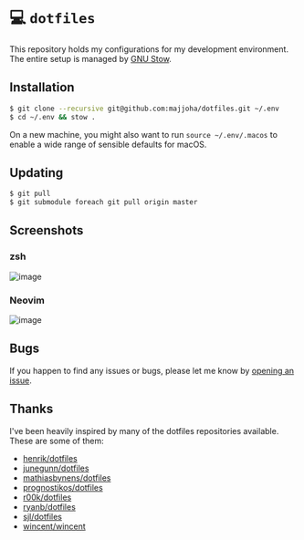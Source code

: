 # 💻 `dotfiles`
This repository holds my configurations for my development environment. The
entire setup is managed by [GNU Stow](https://www.gnu.org/software/stow/).

## Installation
```bash
$ git clone --recursive git@github.com:majjoha/dotfiles.git ~/.env
$ cd ~/.env && stow .
```

On a new machine, you might also want to run `source ~/.env/.macos` to enable a
wide range of sensible defaults for macOS.

## Updating
```bash
$ git pull
$ git submodule foreach git pull origin master
```

## Screenshots
### zsh
![image](https://d26dzxoao6i3hh.cloudfront.net/items/1j463O3q1L113B1J2T2n/Screen%20Shot%202017-03-29%20at%2008.40.48.png?v=cded6fe2)

### Neovim
![image](https://d26dzxoao6i3hh.cloudfront.net/items/0y0V0j0r342O2d0E1N2M/Screen%20Shot%202017-03-29%20at%2008.41.50.png?v=50457136)

## Bugs
If you happen to find any issues or bugs, please let me know by
[opening an issue](https://github.com/majjoha/dotfiles/issues).

## Thanks
I've been heavily inspired by many of the dotfiles repositories available.
These are some of them:

* [henrik/dotfiles](https://github.com/henrik/dotfiles)
* [junegunn/dotfiles](https://github.com/junegunn/dotfiles)
* [mathiasbynens/dotfiles](https://github.com/mathiasbynens/dotfiles)
* [prognostikos/dotfiles](https://github.com/prognostikos/dotfiles)
* [r00k/dotfiles](https://github.com/r00k/dotfiles)
* [ryanb/dotfiles](https://github.com/ryanb/dotfiles)
* [sjl/dotfiles](https://bitbucket.org/sjl/dotfiles/src)
* [wincent/wincent](https://github.com/wincent/wincent)
